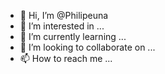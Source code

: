 - 👋 Hi, I’m @Philipeuna
- 👀 I’m interested in ...
- 🌱 I’m currently learning ...
- 💞️ I’m looking to collaborate on ...
- 📫 How to reach me ...

<!---
Philipeuna/Philipeuna is a ✨ special ✨ repository because its `README.md` (this file) appears on your GitHub profile.
You can click the Preview link to take a look at your changes.
--->
